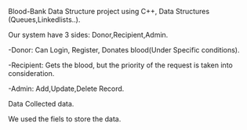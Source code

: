 Blood-Bank
Data Structure project using C++, Data Structures (Queues,Linkedlists..).

Our system have 3 sides: Donor,Recipient,Admin.

-Donor: Can Login, Register, Donates blood(Under Specific conditions).

-Recipient: Gets the blood, but the priority of the request is taken into consideration.

-Admin: Add,Update,Delete Record.

Data
Collected data.

We used the fiels to store the data.
